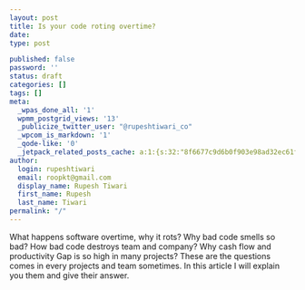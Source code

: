 ```yaml
---
layout: post
title: Is your code roting overtime?
date:
type: post

published: false
password: ''
status: draft
categories: []
tags: []
meta:
  _wpas_done_all: '1'
  wpmm_postgrid_views: '13'
  _publicize_twitter_user: "@rupeshtiwari_co"
  _wpcom_is_markdown: '1'
  _qode-like: '0'
  _jetpack_related_posts_cache: a:1:{s:32:"8f6677c9d6b0f903e98ad32ec61f8deb";a:2:{s:7:"expires";i:1560256036;s:7:"payload";a:3:{i:0;a:1:{s:2:"id";i:850;}i:1;a:1:{s:2:"id";i:779;}i:2;a:1:{s:2:"id";i:2248;}}}}
author:
  login: rupeshtiwari
  email: roopkt@gmail.com
  display_name: Rupesh Tiwari
  first_name: Rupesh
  last_name: Tiwari
permalink: "/"
---
```

<p>What happens software overtime, why it rots? Why bad code smells so bad? How bad code destroys team and company? Why cash flow and productivity Gap is so high in many projects? These are the questions comes in every projects and team sometimes. In this article I will explain you them and give their answer.</p>
